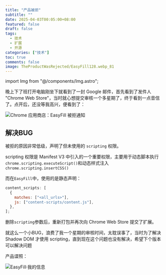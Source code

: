 ```yaml
---
title: "产品被拒"
subtitle: ""
date: 2025-04-03T00:05:00+08:00
featured: false
draft: false
tags:
  - 技术
  - 扩展
  - 开源
categories: ["技术"]
toc: true
comments: false
image: TheProductWasRejected/EasyFill128.webp_81
---
```

import Img from "@/components/Img.astro";

晚上下了班打开电脑刚坐下就看到了一封 Google 邮件，首先看到了发件人 "Chrome Web Store"，当时就心想提交审核一个多星期了，终于看到一点音信了。点开后，还没等我高兴，便看到了：

<Img
  src="EasyFillRejectionNotice.webp"
  alt="Chrome 应用商店：EasyFill 被拒通知"
  exif={false}
/>

## 解决BUG

被拒的原因非常低级，声明了但未使用的 `scripting` 权限。

scripting 权限是 Manifest V3 中引入的一个重要权限，主要用于动态脚本执行`chrome.scripting.executeScript()`和动态样式注入`chrome.scripting.insertCSS()`

而在`EasyFill`中，使用的是静态声明：

```js
content_scripts: [
  {
    matches: ["<all_urls>"],
    js: ["content-scripts/content.js"],
  },
];
```

删除`scripting`参数后，重新打包并再次向 Chrome Web Store 提交了扩展。

就这么一个小BUG，浪费了我一个星期的审核时间，太耽误事了，当时为了解决 Shadow DOM 才使用 scripting，直到现在这个问题也没有解决，希望下个版本可以解决问题

产品谍照：

<Img src="MyInformation.webp" alt="EasyFill·我的信息" exif={false} />
